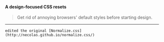 #### A design-focused CSS resets

> Get rid of annoying browsers' default styles before starting design.
***
`edited the original [Normalize.css](http://necolas.github.io/normalize.css/)`

